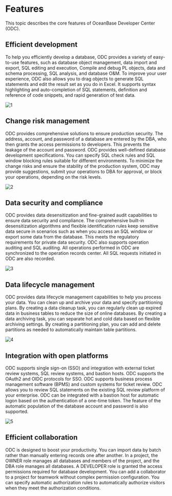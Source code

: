 # Features

This topic describes the core features of OceanBase Developer Center (ODC).

## Efficient development

To help you efficiently develop a database, ODC provides a variety of easy-to-use features, such as database object management, data import and export, SQL editing and execution, Compile and debug PL objects, data and schema processing, SQL analysis, and database O&M. To improve your user experience, ODC also allows you to drag objects to generate SQL statements and edit the result set as you do in Excel. It supports syntax highlighting and auto-completion of SQL statements, definition and reference of code snippets, and rapid generation of test data.

![1](https://obbusiness-private.oss-cn-shanghai.aliyuncs.com/doc/img/odc/420/200.overview/200.features/1EN.png)

## Change risk management

ODC provides comprehensive solutions to ensure production security. The address, account, and password of a database are entered by the DBA, who then grants the access permissions to developers. This prevents the leakage of the account and password. ODC provides well-defined database development specifications. You can specify SQL check rules and SQL window blocking rules suitable for different environments. To minimize the change risks and ensure the stability of the production system, ODC may provide suggestions, submit your operations to DBA for approval, or block your operations, depending on the risk levels.

![2](https://obbusiness-private.oss-cn-shanghai.aliyuncs.com/doc/img/odc/420/200.overview/200.features/2EN.png)

## Data security and compliance

ODC provides data desensitization and fine-grained audit capabilities to ensure data security and compliance. The comprehensive built-in desensitization algorithms and flexible identification rules keep sensitive data secure in scenarios such as when you access an SQL window or export some data from the database. This meets the regulatory requirements for private data security. ODC also supports operation auditing and SQL auditing. All operations performed in ODC are synchronized to the operation records center. All SQL requests initiated in ODC are also recorded.

![3](https://obbusiness-private.oss-cn-shanghai.aliyuncs.com/doc/img/odc/420/200.overview/200.features/3EN.png)

## Data lifecycle management

ODC provides data lifecycle management capabilities to help you process your data. You can clean up and archive your data and specify partitioning plans. By creating a data cleanup task, you can regularly clean up expired data in business tables to reduce the size of online databases. By creating a data archiving task, you can separate hot and cold data based on flexible archiving settings. By creating a partitioning plan, you can add and delete partitions as needed to automatically maintain table partitions.

![4](https://obbusiness-private.oss-cn-shanghai.aliyuncs.com/doc/img/odc/420/200.overview/200.features/4EN.png)

## Integration with open platforms

ODC supports single sign-on (SSO) and integration with external ticket review systems, SQL review systems, and bastion hosts. ODC supports the OAuth2 and OIDC protocols for SSO. ODC supports business process management software (BPMS) and custom systems for ticket review. ODC allows you to review SQL statements on the existing SQL review platform of your enterprise. ODC can be integrated with a bastion host for automatic logon based on the authentication of a one-time token. The feature of the automatic population of the database account and password is also supported.

![5](https://obbusiness-private.oss-cn-shanghai.aliyuncs.com/doc/img/odc/420/200.overview/200.features/5EN.png)

## Efficient collaboration

ODC is designed to boost your productivity. You can import data by batch rather than manually entering records one after another. In a project, the OWNER role manages all databases and members of the project, and the DBA role manages all databases. A DEVELOPER role is granted the access permissions required for database development. You can add a collaborator to a project for teamwork without complex permission configuration. You can specify automatic authorization rules to automatically authorize visitors when they meet the authorization conditions.
